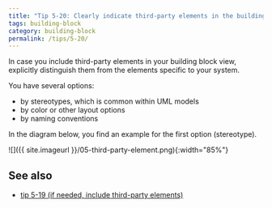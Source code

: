 ```yaml
---
title: "Tip 5-20: Clearly indicate third-party elements in the building block view!"
tags: building-block
category: building-block
permalink: /tips/5-20/
---
```


In case you include third-party elements in your building block view,
explicitly distinguish them from the elements specific to your system.

You have several options:

* by stereotypes, which is common within UML models
* by color or other layout options
* by naming conventions

In the diagram below, you find an example for the first option (stereotype).

![]({{ site.imageurl }}/05-third-party-element.png){:width="85%"}


## See also

* [tip 5-19 (if needed, include third-party elements)](/tips/5-19)
